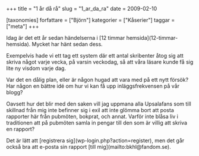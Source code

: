 +++
title = "1 år då rå"
slug = "1_ar_da_ra"
date = 2009-02-10

[taxonomies]
forfattare = ["Björn"]
kategorier = ["Kåserier"]
taggar = ["meta"]
+++

<p style="clear: both">Idag är det ett år sedan händelserna i [12 timmar hemsida](12-timmar-hemsida). Mycket har hänt sedan dess.</p>
<p style="clear: both">Exempelvis hade vi ett tag ett system där ett antal skribenter åtog sig att skriva något varje vecka, på varsin veckodag, så att våra läsare kunde få sig lite ny visdom varje dag.</p>
<p style="clear: both">Var det en dålig plan, eller är någon hugad att vara med på ett nytt försök? Har någon en bättre idé om hur vi kan få upp inläggsfrekvensen på vår blogg?</p>
<p style="clear: both">Oavsett hur det blir med den saken vill jag uppmana alla Upsalafans som till skillnad från mig inte befinner sig i exil att inte glömma bort att posta rapporter här från pubmöten, bokprat, och annat. Varför inte blåsa liv i traditionen att på pubmöten samla in pengar till den som är villig att skriva en rapport?</p>
<p style="clear: both">Det är lätt att [registrera sig](wp-login.php?action=register), men det går också bra att e-posta sin rapport [till mig](mailto:bkhl@fandom.se).</p>
